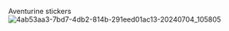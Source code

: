 Aventurine stickers
![4ab53aa3-7bd7-4db2-814b-291eed01ac13-20240704_105805](https://github.com/user-attachments/assets/e12d6fec-43b4-4c21-a9d1-bdf200353194)
